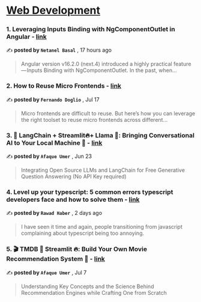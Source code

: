 
<h1><a href=https://medium.com/tag/web-development/recommended target="_blank" rel="noopener noreferrer">Web Development</a></h1>
<h3>1. Leveraging Inputs Binding with NgComponentOutlet in Angular - <a href=https://medium.com/@netbasal?source=tag_recommended_feed---------0-84----------web_development----------a70c99d6_7643_468d_8fac_ddde72375008------- target="_blank" rel="noopener noreferrer">link</a></h3>

✍️ **posted by `Netanel Basal`** <date> , 17 hours ago</date>

<blockquote>Angular version v16.2.0 (next.4) introduced a highly practical feature — Inputs Binding with NgComponentOutlet. In the past, when…</blockquote>

<h3>2. How to Reuse Micro Frontends - <a href=https://medium.com/@deleteman123?source=tag_recommended_feed---------1-107----------web_development----------a70c99d6_7643_468d_8fac_ddde72375008------- target="_blank" rel="noopener noreferrer">link</a></h3>

✍️ **posted by `Fernando Doglio`** <date> , Jul 17</date>

<blockquote>Micro frontends are difficult to reuse. But here’s how you can leverage the right toolset to reuse micro frontends across different…</blockquote>

<h3>3. 🦜️ LangChain + Streamlit🔥+ Llama 🦙: Bringing Conversational AI to Your Local Machine 🤯 - <a href=https://medium.com/@afaqueumer?source=tag_recommended_feed---------2-85----------web_development----------a70c99d6_7643_468d_8fac_ddde72375008------- target="_blank" rel="noopener noreferrer">link</a></h3>

✍️ **posted by `Afaque Umer`** <date> , Jun 23</date>

<blockquote>Integrating Open Source LLMs and LangChain for Free Generative Question Answering (No API Key required)</blockquote>

<h3>4. Level up your typescript: 5 common errors typescript developers face and how to solve them - <a href=https://medium.com/@rawadhaber?source=tag_recommended_feed---------3-84----------web_development----------a70c99d6_7643_468d_8fac_ddde72375008------- target="_blank" rel="noopener noreferrer">link</a></h3>

✍️ **posted by `Rawad Haber`** <date> , 2 days ago</date>

<blockquote>I have seen it time and again, people transitioning from javascript complaining about typescript being too annoying.</blockquote>

<h3>5. 🎬 TMDB 🤝 Streamlit 🔥: Build Your Own Movie Recommendation System 🚀 - <a href=https://medium.com/@afaqueumer?source=tag_recommended_feed---------4-107----------web_development----------a70c99d6_7643_468d_8fac_ddde72375008------- target="_blank" rel="noopener noreferrer">link</a></h3>

✍️ **posted by `Afaque Umer`** <date> , Jul 7</date>

<blockquote>Understanding Key Concepts and the Science Behind Recommendation Engines while Crafting One from Scratch</blockquote>

